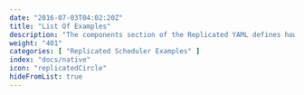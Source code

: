 ```yaml
---
date: "2016-07-03T04:02:20Z"
title: "List Of Examples"
description: "The components section of the Replicated YAML defines how the containers will be created and started."
weight: "401"
categories: [ "Replicated Scheduler Examples" ]
index: "docs/native"
icon: "replicatedCircle"
hideFromList: true
---
```

